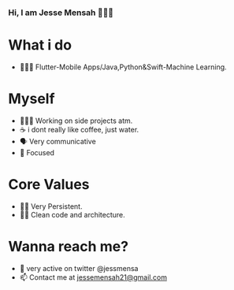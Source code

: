 ### Hi, I am Jesse Mensah 👋🇬🇭

# What i do
- 👨🏿‍💻 Flutter-Mobile Apps/Java,Python&Swift-Machine Learning. 
# Myself
- 👨🏿‍💻 Working on side projects atm.  
- ☕️ i dont really like coffee, just water. 
- 🗣 Very communicative 
- 🎯 Focused
# Core Values 
- 💪🏿 Very Persistent.
- 🛀🏿 Clean code and architecture.
# Wanna reach me? 
- 💬 very active on twitter @jessmensa
- 📫 Contact me at jessemensah21@gmail.com


